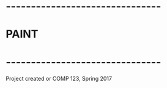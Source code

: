 # ------------------------------- #
#                                 #
#             PAINT               #
#                                 #
# ------------------------------- #

Project created or COMP 123, Spring 2017
